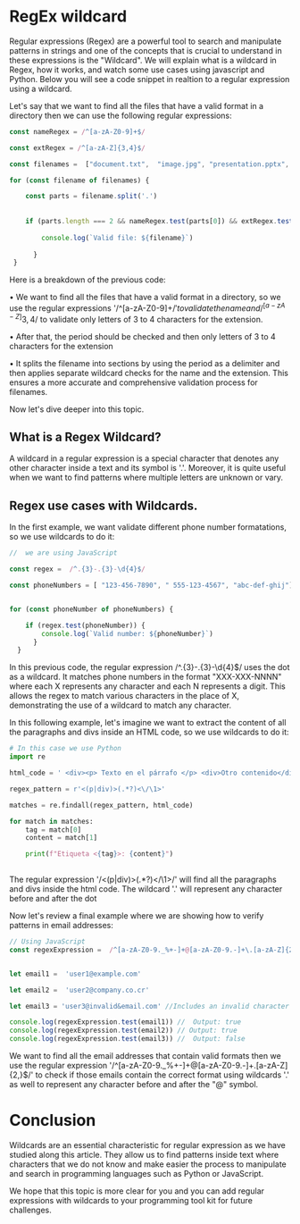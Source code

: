 # RegEx wildcard

Regular expressions (Regex) are a powerful tool to search and manipulate patterns in strings and one of the concepts that is crucial to understand in these expressions is the "Wildcard". We will explain what is a wildcard in Regex, how it works, and watch  some use cases using javascript and Python. Below you will see a code snippet in realtion to a regular expression using a wildcard. 

Let's say that we want to find all the files that have a valid format  in a directory then we can use the following regular expressions:
```js
const nameRegex = /^[a-zA-Z0-9]+$/

const extRegex = /^[a-zA-Z]{3,4}$/

const filenames =  ["document.txt",  "image.jpg", "presentation.pptx", "script.js"]

for (const filename of filenames) {

    const parts = filename.split('.')
    
    
    if (parts.length === 2 && nameRegex.test(parts[0]) && extRegex.test(parts[1])) {
    
        console.log(`Valid file: ${filename}`)
        
      }
 } 

```

Here is a breakdown of the previous code:

•	We want to find all the files that have a valid format in a directory, so we use the regular expressions '/^[a-zA-Z0-9]+$/' to validate the name and /^[a-zA-Z]{3,4}$/ to validate only letters of 3 to 4 characters for the extension.

•	After that, the period should  be checked and then only letters of 3 to 4 characters for the extension

•	It  splits the filename into sections by using the period as a delimiter  and then applies separate wildcard checks for the name and the extension.  This ensures a  more accurate and comprehensive validation process for filenames.


Now let's dive deeper into this topic.

## What is a Regex Wildcard?

A wildcard in a regular expression is a special character that denotes any other character inside a text and its symbol is '.'. Moreover, it is quite useful when we want to find patterns where multiple letters are unknown or vary. 

## Regex use cases with Wildcards.

In the first example, we want validate different phone number formatations, so we use wildcards to do it:

```js
//  we are using JavaScript

const regex =  /^.{3}-.{3}-\d{4}$/

const phoneNumbers = [ "123-456-7890", " 555-123-4567", "abc-def-ghij"]


for (const phoneNumber of phoneNumbers) {

    if (regex.test(phoneNumber)) {
        console.log(`Valid number: ${phoneNumber}`)
      }
  }
```

In this previous code, the regular expression /^.{3}-.{3}-\d{4}$/ uses the dot as a wildcard.  It matches phone numbers in the format "XXX-XXX-NNNN" where each X represents  any character and each N represents a digit. This  allows the regex to match various characters in the place of X, demonstrating the use of a wildcard to match any character.

In this following example, let's imagine we want to extract the content of all the paragraphs and divs inside an HTML code, so we use wildcards to do it:

```py
# In this case we use Python
import re

html_code = ' <div><p> Texto en el párrafo </p> <div>Otro contenido</div></div>'

regex_pattern = r'<(p|div)>(.*?)<\/\1>'

matches = re.findall(regex_pattern, html_code)

for match in matches:
    tag = match[0]
    content = match[1]

    print(f"Etiqueta <{tag}>: {content}")
    

```
The regular expression '/<(p|div)>(.*?)<\/\1>/' will find all the paragraphs and divs inside the html code.  The wildcard '.' will represent any character before and after the dot

Now let's review a final example where we are showing how to verify patterns in email addresses:

```js
// Using JavaScript
const regexExpression =  /^[a-zA-Z0-9._%+-]+@[a-zA-Z0-9.-]+\.[a-zA-Z]{2,}$/


let email1 =  'user1@example.com'

let email2 =  'user2@company.co.cr'

let email3 = 'user3@invalid&email.com' //Includes an invalid character "&"

console.log(regexExpression.test(email1)) //  Output: true
console.log(regexExpression.test(email2)) // Output: true
console.log(regexExpression.test(email3)) //  Output: false

```

We want to find all the email addresses that contain valid formats then we use the regular expression '/^[a-zA-Z0-9._%+-]+@[a-zA-Z0-9.-]+\.[a-zA-Z]{2,}$/' to check if those emails contain the correct format using wildcards '.' as well  to represent any character before and after the "@" symbol.

# Conclusion
Wildcards are an essential characteristic for regular expression as we have studied along this article. They allow us to find patterns inside text where characters that we do not know and make easier the process to manipulate and search in programming languages such as Python or JavaScript. 

We hope that this topic is more clear for you and you can add regular expressions with wildcards to your programming tool kit for future challenges.
